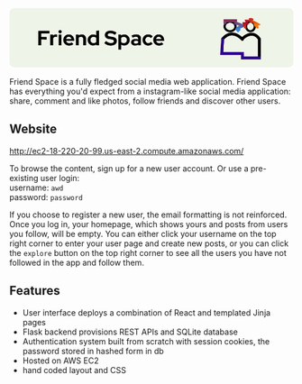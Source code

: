 ![FriendSpace](./friendspace-banner.png)

Friend Space is a fully fledged social media web application. Friend Space has everything you'd expect from a instagram-like social media application: share, comment and like photos, follow friends and discover other users.

## Website
http://ec2-18-220-20-99.us-east-2.compute.amazonaws.com/

To browse the content, sign up for a new user account. Or use a pre-existing user login:  
username: `awd`  
password: `password`

If you choose to register a new user, the email formatting is not reinforced. Once you log in, your homepage, which shows yours and posts from users you follow, will be empty. You can either click your username on the top right corner to enter your user page and create new posts, or you can click the `explore` button on the top right corner to see all the users you have not followed in the app and follow them.

## Features
* User interface deploys a combination of React and templated Jinja pages
* Flask backend provisions REST APIs and SQLite database
* Authentication system built from scratch with session cookies, the password stored in hashed form in db
* Hosted on AWS EC2
* hand coded layout and CSS
